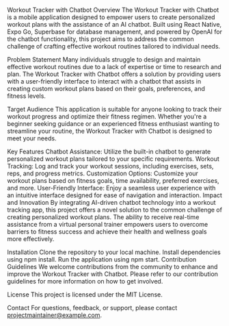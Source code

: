 Workout Tracker with Chatbot
Overview
The Workout Tracker with Chatbot is a mobile application designed to empower users to create personalized workout plans with the assistance of an AI chatbot. Built using React Native, Expo Go, Superbase for database management, and powered by OpenAI for the chatbot functionality, this project aims to address the common challenge of crafting effective workout routines tailored to individual needs.

Problem Statement
Many individuals struggle to design and maintain effective workout routines due to a lack of expertise or time to research and plan. The Workout Tracker with Chatbot offers a solution by providing users with a user-friendly interface to interact with a chatbot that assists in creating custom workout plans based on their goals, preferences, and fitness levels.

Target Audience
This application is suitable for anyone looking to track their workout progress and optimize their fitness regimen. Whether you're a beginner seeking guidance or an experienced fitness enthusiast wanting to streamline your routine, the Workout Tracker with Chatbot is designed to meet your needs.

Key Features
Chatbot Assistance: Utilize the built-in chatbot to generate personalized workout plans tailored to your specific requirements.
Workout Tracking: Log and track your workout sessions, including exercises, sets, reps, and progress metrics.
Customization Options: Customize your workout plans based on fitness goals, time availability, preferred exercises, and more.
User-Friendly Interface: Enjoy a seamless user experience with an intuitive interface designed for ease of navigation and interaction.
Impact and Innovation
By integrating AI-driven chatbot technology into a workout tracking app, this project offers a novel solution to the common challenge of creating personalized workout plans. The ability to receive real-time assistance from a virtual personal trainer empowers users to overcome barriers to fitness success and achieve their health and wellness goals more effectively.

Installation
Clone the repository to your local machine.
Install dependencies using npm install.
Run the application using npm start.
Contribution Guidelines
We welcome contributions from the community to enhance and improve the Workout Tracker with Chatbot. Please refer to our contribution guidelines for more information on how to get involved.

License
This project is licensed under the MIT License.

Contact
For questions, feedback, or support, please contact projectmaintainer@example.com.
